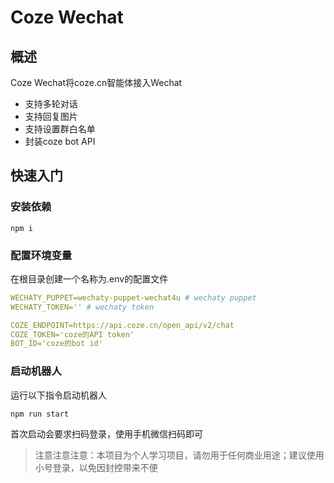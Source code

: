 # Coze Wechat

## 概述

Coze Wechat将coze.cn智能体接入Wechat

- 支持多轮对话
- 支持回复图片
- 支持设置群白名单
- 封装coze bot API

## 快速入门

### 安装依赖

```shell
npm i 
```

### 配置环境变量

在根目录创建一个名称为.env的配置文件

```yaml
WECHATY_PUPPET=wechaty-puppet-wechat4u # wechaty puppet
WECHATY_TOKEN='' # wechaty token

COZE_ENDPOINT=https://api.coze.cn/open_api/v2/chat
COZE_TOKEN='coze的API token'
BOT_ID='coze的bot id'
```

### 启动机器人

运行以下指令启动机器人

```shell
npm run start
```

首次启动会要求扫码登录，使用手机微信扫码即可

> 注意注意注意：本项目为个人学习项目，请勿用于任何商业用途；建议使用小号登录，以免因封控带来不便
